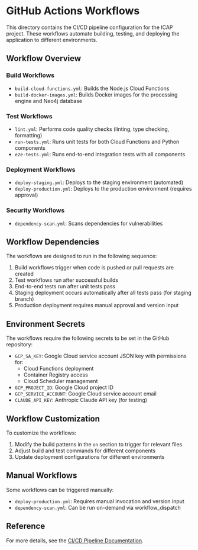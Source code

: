 # GitHub Actions Workflows

This directory contains the CI/CD pipeline configuration for the ICAP project. These workflows automate building, testing, and deploying the application to different environments.

## Workflow Overview

### Build Workflows
- `build-cloud-functions.yml`: Builds the Node.js Cloud Functions
- `build-docker-images.yml`: Builds Docker images for the processing engine and Neo4j database

### Test Workflows
- `lint.yml`: Performs code quality checks (linting, type checking, formatting)
- `run-tests.yml`: Runs unit tests for both Cloud Functions and Python components
- `e2e-tests.yml`: Runs end-to-end integration tests with all components

### Deployment Workflows
- `deploy-staging.yml`: Deploys to the staging environment (automated)
- `deploy-production.yml`: Deploys to the production environment (requires approval)

### Security Workflows
- `dependency-scan.yml`: Scans dependencies for vulnerabilities

## Workflow Dependencies

The workflows are designed to run in the following sequence:

1. Build workflows trigger when code is pushed or pull requests are created
2. Test workflows run after successful builds
3. End-to-end tests run after unit tests pass
4. Staging deployment occurs automatically after all tests pass (for staging branch)
5. Production deployment requires manual approval and version input

## Environment Secrets

The workflows require the following secrets to be set in the GitHub repository:

- `GCP_SA_KEY`: Google Cloud service account JSON key with permissions for:
  - Cloud Functions deployment
  - Container Registry access
  - Cloud Scheduler management
- `GCP_PROJECT_ID`: Google Cloud project ID
- `GCP_SERVICE_ACCOUNT`: Google Cloud service account email
- `CLAUDE_API_KEY`: Anthropic Claude API key (for testing)

## Workflow Customization

To customize the workflows:

1. Modify the build patterns in the `on` section to trigger for relevant files
2. Adjust build and test commands for different components
3. Update deployment configurations for different environments

## Manual Workflows

Some workflows can be triggered manually:

- `deploy-production.yml`: Requires manual invocation and version input
- `dependency-scan.yml`: Can be run on-demand via workflow_dispatch

## Reference

For more details, see the [CI/CD Pipeline Documentation](../docs/ci_cd_pipeline.md).